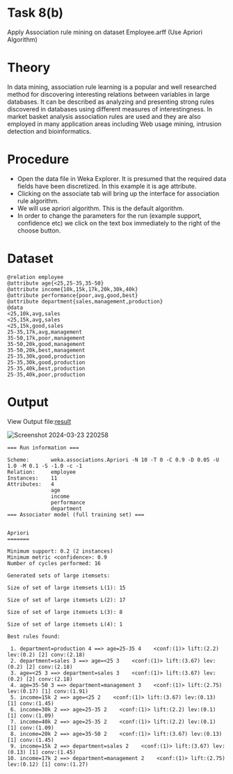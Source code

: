 # Task 8(b)
Apply Association rule mining on dataset Employee.arff (Use Apriori Algorithm)
# Theory
In data mining, association rule learning is a popular and well researched method
for discovering interesting relations between variables in large databases. It can be described as
analyzing and presenting strong rules discovered in databases using different measures of
interestingness. In market basket analysis association rules are used and they are also employed
in many application areas including Web usage mining, intrusion detection and bioinformatics.
# Procedure
- Open the data file in Weka Explorer. It is presumed that the required data fields have
been discretized. In this example it is age attribute.
- Clicking on the associate tab will bring up the interface for association rule algorithm.
- We will use apriori algorithm. This is the default algorithm.
- In order to change the parameters for the run (example support, confidence etc) we click
on the text box immediately to the right of the choose button.
# Dataset
```
@relation employee
@attribute age{<25,25-35,35-50}
@attribute income{10k,15k,17k,20k,30k,40k}
@attribute performance{poor,avg,good,best}
@attribute department{sales,management,production}
@data
<25,10k,avg,sales
<25,15k,avg,sales
<25,15k,good,sales
25-35,17k,avg,management
35-50,17k,poor,management
35-50,20k,good,management
35-50,20k,best,management
25-35,30k,good,production
25-35,30k,good,production
25-35,40k,best,production
25-35,40k,poor,production
```
# Output
View Output file:[result](https://github.com/prabhasg03/Task-Codes/blob/Data-Warehousing-and-Data-Mining/DWDM/Task%208/8b/apriori.txt)

![Screenshot 2024-03-23 220258](https://github.com/prabhasg03/Task-Codes/assets/121883587/b4411062-f38e-4a6c-adf7-9a3e5010f80d)

```
=== Run information ===

Scheme:       weka.associations.Apriori -N 10 -T 0 -C 0.9 -D 0.05 -U 1.0 -M 0.1 -S -1.0 -c -1
Relation:     employee
Instances:    11
Attributes:   4
              age
              income
              performance
              department
=== Associator model (full training set) ===


Apriori
=======

Minimum support: 0.2 (2 instances)
Minimum metric <confidence>: 0.9
Number of cycles performed: 16

Generated sets of large itemsets:

Size of set of large itemsets L(1): 15

Size of set of large itemsets L(2): 17

Size of set of large itemsets L(3): 8

Size of set of large itemsets L(4): 1

Best rules found:

 1. department=production 4 ==> age=25-35 4    <conf:(1)> lift:(2.2) lev:(0.2) [2] conv:(2.18)
 2. department=sales 3 ==> age=<25 3    <conf:(1)> lift:(3.67) lev:(0.2) [2] conv:(2.18)
 3. age=<25 3 ==> department=sales 3    <conf:(1)> lift:(3.67) lev:(0.2) [2] conv:(2.18)
 4. age=35-50 3 ==> department=management 3    <conf:(1)> lift:(2.75) lev:(0.17) [1] conv:(1.91)
 5. income=15k 2 ==> age=<25 2    <conf:(1)> lift:(3.67) lev:(0.13) [1] conv:(1.45)
 6. income=30k 2 ==> age=25-35 2    <conf:(1)> lift:(2.2) lev:(0.1) [1] conv:(1.09)
 7. income=40k 2 ==> age=25-35 2    <conf:(1)> lift:(2.2) lev:(0.1) [1] conv:(1.09)
 8. income=20k 2 ==> age=35-50 2    <conf:(1)> lift:(3.67) lev:(0.13) [1] conv:(1.45)
 9. income=15k 2 ==> department=sales 2    <conf:(1)> lift:(3.67) lev:(0.13) [1] conv:(1.45)
10. income=17k 2 ==> department=management 2    <conf:(1)> lift:(2.75) lev:(0.12) [1] conv:(1.27)
```

